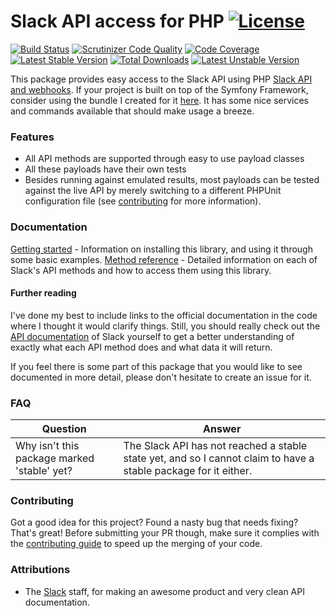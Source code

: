 # Slack API access for PHP [![License](https://poser.pugx.org/cleentfaar/slack/license.svg)](https://packagist.org/packages/cleentfaar/slack)

[![Build Status](https://secure.travis-ci.org/cleentfaar/slack.svg)](http://travis-ci.org/cleentfaar/slack)
[![Scrutinizer Code Quality](https://scrutinizer-ci.com/g/cleentfaar/slack/badges/quality-score.png?b=master)](https://scrutinizer-ci.com/g/cleentfaar/slack/?branch=master)
[![Code Coverage](https://scrutinizer-ci.com/g/cleentfaar/slack/badges/coverage.png?b=master)](https://scrutinizer-ci.com/g/cleentfaar/slack/?branch=master)<br/>
[![Latest Stable Version](https://poser.pugx.org/cleentfaar/slack/v/stable.svg)](https://packagist.org/packages/cleentfaar/slack)
[![Total Downloads](https://poser.pugx.org/cleentfaar/slack/downloads.svg)](https://packagist.org/packages/cleentfaar/slack)
[![Latest Unstable Version](https://poser.pugx.org/cleentfaar/slack/v/unstable.svg)](https://packagist.org/packages/cleentfaar/slack)

This package provides easy access to the Slack API using PHP [Slack API and webhooks](https://api.slack.com/).
If your project is built on top of the Symfony Framework, consider using the bundle I created for it [here](https://github.com/cleentfaar/CLSlackBundle).
It has some nice services and commands available that should make usage a breeze.


### Features
- All API methods are supported through easy to use payload classes
- All these payloads have their own tests
- Besides running against emulated results, most payloads can be tested against the live API by merely switching to a
different PHPUnit configuration file (see [contributing](Resources/doc/contributing.md) for more information).


### Documentation

[Getting started](Resources/doc/getting-started.md) - Information on installing this library, and using it through some basic examples.
[Method reference](Resources/doc/methods/index.md) - Detailed information on each of Slack's API methods and how to access them using this library.


#### Further reading

I've done my best to include links to the official documentation in the code where I thought it would clarify things.
Still, you should really check out the [API documentation](https://api.slack.com/) of Slack yourself to get a better
understanding of exactly what each API method does and what data it will return.

If you feel there is some part of this package that you would like to see documented in more detail, please don't hesitate
to create an issue for it.


### FAQ

| Question                                      | Answer                                                                                                          |
|-----------------------------------------------|-----------------------------------------------------------------------------------------------------------------|
| Why isn't this package marked 'stable' yet?   | The Slack API has not reached a stable state yet, and so I cannot claim to have a stable package for it either. |


### Contributing

Got a good idea for this project? Found a nasty bug that needs fixing? That's great!
Before submitting your PR though, make sure it complies with the [contributing guide](Resources/doc/contributing.md) to
speed up the merging of your code.


### Attributions

- The [Slack](https://slack.com/) staff, for making an awesome product and very clean API documentation.
